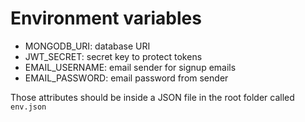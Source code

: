 # Environment variables

- MONGODB_URI: database URI
- JWT_SECRET: secret key to protect tokens
- EMAIL_USERNAME: email sender for signup emails
- EMAIL_PASSWORD: email password from sender

Those attributes should be inside a JSON file in the root folder called `env.json`
